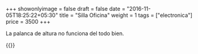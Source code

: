 +++
showonlyimage = false
draft = false
date = "2016-11-05T18:25:22+05:30"
title = "Silla Oficina"
weight = 1
tags = ["electronica"]
price = 3500
+++

<!--more-->

La palanca de altura no funciona del todo bien.

{{<photos>}}
